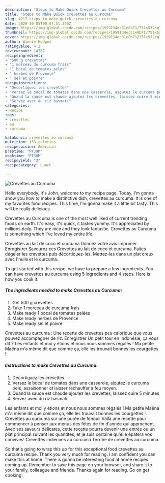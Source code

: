 ```yaml
---
description: "Steps to Make Quick Crevettes au Curcuma"
title: "Steps to Make Quick Crevettes au Curcuma"
slug: 4217-steps-to-make-quick-crevettes-au-curcuma
date: 2020-10-05T00:07:51.365Z
image: https://img-global.cpcdn.com/recipes/1959134ec31e0b71/751x532cq70/crevettes-au-curcuma-photo-principale-de-la-recette.jpg
thumbnail: https://img-global.cpcdn.com/recipes/1959134ec31e0b71/751x532cq70/crevettes-au-curcuma-photo-principale-de-la-recette.jpg
cover: https://img-global.cpcdn.com/recipes/1959134ec31e0b71/751x532cq70/crevettes-au-curcuma-photo-principale-de-la-recette.jpg
author: Winnie Hodges
ratingvalue: 4.2
reviewcount: 14787
recipeingredient:
- "500 g crevettes"
- "1 morceau de curcuma frais"
- "1 bocal de tomates peles"
- " herbes de Provence"
- " sel et poivre"
recipeinstructions:
- "Décortiquez les crevettes"
- "Versez le bocal de tomates dans une casserole, ajoutez le curcuma pelé, assaisonner et laisser réchauffer à feu moyen."
- "Quand la sauce est chaude ajoutez les crevettes, laissez cuire 5 minutes"
- "Servez avec du riz basmati"
categories:
- Recipe
tags:
- crevettes
- au
- curcuma

katakunci: crevettes au curcuma 
nutrition: 153 calories
recipecuisine: American
preptime: "PT39M"
cooktime: "PT30M"
recipeyield: "3"
recipecategory: Lunch

---
```



![Crevettes au Curcuma](https://img-global.cpcdn.com/recipes/1959134ec31e0b71/751x532cq70/crevettes-au-curcuma-photo-principale-de-la-recette.jpg)

Hello everybody, it's John, welcome to my recipe page. Today, I'm gonna show you how to make a distinctive dish, crevettes au curcuma. It is one of my favorites food recipes. This time, I'm gonna make it a little bit tasty. This will be really delicious.

Crevettes au Curcuma is one of the most well liked of current trending foods on earth. It's easy, it's quick, it tastes yummy. It's appreciated by millions daily. They are nice and they look fantastic. Crevettes au Curcuma is something which I've loved my entire life.

Crevettes au lait de coco et curcuma Donnez votre avis Imprimer. Enregistrer Savourez ces Crevettes au lait de coco et curcuma. Faites dégeler les crevettes puis décortiquez-les. Mettez-les dans un plat creux avec l&#39;huile et le curcuma.


To get started with this recipe, we have to prepare a few ingredients. You can have crevettes au curcuma using 5 ingredients and 4 steps. Here is how you cook it.

<!--inarticleads1-->

##### The ingredients needed to make Crevettes au Curcuma:

1. Get 500 g crevettes
1. Take 1 morceau de curcuma frais
1. Make ready 1 bocal de tomates pelées
1. Make ready  herbes de Provence
1. Make ready  sel et poivre


Crevettes au curcuma : Une recette de crevettes peu calorique que vous pouvez accompagner de riz. Enregistrer Un petit tour en Indonésie, ça vous dit ? Les enfants et moi y étions et nous nous sommes régalés ! Ma petite Maëna m&#39;a même dit que comme ça, elle les trouvait bonnes les courgettes !. 

<!--inarticleads2-->

##### Instructions to make Crevettes au Curcuma:

1. Décortiquez les crevettes
1. Versez le bocal de tomates dans une casserole, ajoutez le curcuma pelé, assaisonner et laisser réchauffer à feu moyen.
1. Quand la sauce est chaude ajoutez les crevettes, laissez cuire 5 minutes
1. Servez avec du riz basmati


Les enfants et moi y étions et nous nous sommes régalés ! Ma petite Maëna m&#39;a même dit que comme ça, elle les trouvait bonnes les courgettes !. Crevettes au curcuma sur une purée de fenouil Voilà une recette pour commencer à penser aux menus des fêtes de fin d&#39;année qui approchent. Avec ses saveurs délicates, cette recette pourra devenir une entrée ou un plat principal suivant les quantités, et je suis certaine qu&#39;elle épatera vos convives! Crevettes indiennes au curcuma Terrine de crevettes au curcuma. 

So that's going to wrap this up for this exceptional food crevettes au curcuma recipe. Thank you very much for reading. I am confident you can make this at home. There is gonna be interesting food at home recipes coming up. Remember to save this page on your browser, and share it to your family, colleague and friends. Thanks again for reading. Go on get cooking!
